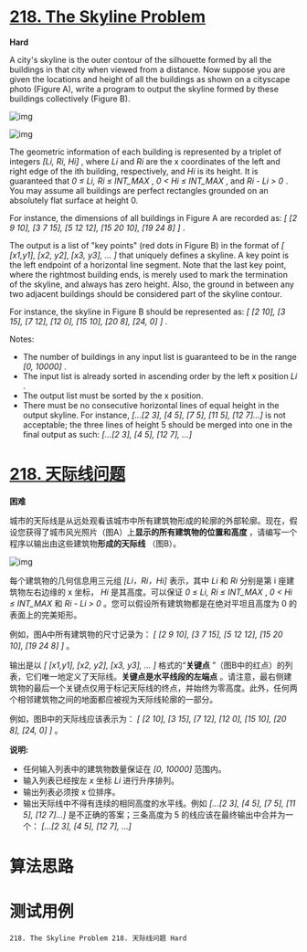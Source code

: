 # [218. The Skyline Problem][enTitle]

**Hard**

A city's skyline is the outer contour of the silhouette formed by all the buildings in that city when viewed from a distance. Now suppose you are given the locations and height of all the buildings as shown on a cityscape photo (Figure A), write a program to output the skyline formed by these buildings collectively (Figure B).

![img](https://assets.leetcode.com/uploads/2018/10/22/skyline1.png)

![img](https://assets.leetcode.com/uploads/2018/10/22/skyline2.png)

The geometric information of each building is represented by a triplet of integers  *[Li, Ri, Hi]* , where  *Li*  and  *Ri*  are the x coordinates of the left and right edge of the ith building, respectively, and  *Hi*  is its height. It is guaranteed that  *0 ≤ Li, Ri ≤ INT_MAX* ,  *0 < Hi ≤ INT_MAX* , and  *Ri - Li > 0* . You may assume all buildings are perfect rectangles grounded on an absolutely flat surface at height 0.

For instance, the dimensions of all buildings in Figure A are recorded as:  *[ [2 9 10], [3 7 15], [5 12 12], [15 20 10], [19 24 8] ]* .

The output is a list of "key points" (red dots in Figure B) in the format of  *[ [x1,y1], [x2, y2], [x3, y3], ... ]*  that uniquely defines a skyline. A key point is the left endpoint of a horizontal line segment. Note that the last key point, where the rightmost building ends, is merely used to mark the termination of the skyline, and always has zero height. Also, the ground in between any two adjacent buildings should be considered part of the skyline contour.

For instance, the skyline in Figure B should be represented as: *[ [2 10], [3 15], [7 12], [12 0], [15 10], [20 8], [24, 0] ]* .

Notes:

- The number of buildings in any input list is guaranteed to be in the range  *[0, 10000]* . 
- The input list is already sorted in ascending order by the left x position  *Li* . 
- The output list must be sorted by the x position. 
- There must be no consecutive horizontal lines of equal height in the output skyline. For instance,  *[...[2 3], [4 5], [7 5], [11 5], [12 7]...]*  is not acceptable; the three lines of height 5 should be merged into one in the final output as such:  *[...[2 3], [4 5], [12 7], ...]* 


# [218. 天际线问题][cnTitle]

**困难**

城市的天际线是从远处观看该城市中所有建筑物形成的轮廓的外部轮廓。现在，假设您获得了城市风光照片（图A）上**显示的所有建筑物的位置和高度** ，请编写一个程序以输出由这些建筑物**形成的天际线** （图B）。

![img](https://assets.leetcode-cn.com/aliyun-lc-upload/uploads/2018/10/22/skyline2.png)

每个建筑物的几何信息用三元组  *[Li，Ri，Hi]*  表示，其中  *Li*  和  *Ri*  分别是第 i 座建筑物左右边缘的 x 坐标， *Hi*  是其高度。可以保证  *0 ≤ Li, Ri ≤ INT_MAX* ,  *0 < Hi ≤ INT_MAX*  和  *Ri - Li > 0* 。您可以假设所有建筑物都是在绝对平坦且高度为 0 的表面上的完美矩形。

例如，图A中所有建筑物的尺寸记录为： *[ [2 9 10], [3 7 15], [5 12 12], [15 20 10], [19 24 8] ]* 。

输出是以  *[ [x1,y1], [x2, y2], [x3, y3], ... ]*  格式的“**关键点** ”（图B中的红点）的列表，它们唯一地定义了天际线。**关键点是水平线段的左端点** 。请注意，最右侧建筑物的最后一个关键点仅用于标记天际线的终点，并始终为零高度。此外，任何两个相邻建筑物之间的地面都应被视为天际线轮廓的一部分。

例如，图B中的天际线应该表示为： *[ [2 10], [3 15], [7 12], [12 0], [15 10], [20 8], [24, 0] ]* 。

**说明:** 

- 任何输入列表中的建筑物数量保证在  *[0, 10000]*  范围内。 
- 输入列表已经按左  *x*  坐标  *Li*  进行升序排列。 
- 输出列表必须按 x 位排序。 
- 输出天际线中不得有连续的相同高度的水平线。例如  *[...[2 3], [4 5], [7 5], [11 5], [12 7]...]*  是不正确的答案；三条高度为 5 的线应该在最终输出中合并为一个： *[...[2 3], [4 5], [12 7], ...]* 




# 算法思路

# 测试用例
```
218. The Skyline Problem 218. 天际线问题 Hard
```

[enTitle]: https://leetcode.com/problems/the-skyline-problem/
[cnTitle]: https://leetcode-cn.com/problems/the-skyline-problem/
